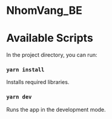 # NhomVang_BE

# Available Scripts

In the project directory, you can run:

### `yarn install`

Installs required libraries.

### `yarn dev`

Runs the app in the development mode.
